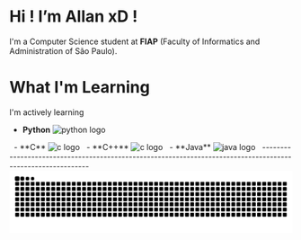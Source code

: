   # **Hi ! I’m Allan xD !**
  I'm a Computer Science student at **FIAP** (Faculty of Informatics and Administration of São Paulo).

   # What I'm Learning
  I'm actively learning 
  - **Python** <img src="https://cdn.jsdelivr.net/gh/devicons/devicon/icons/python/python-original.svg" height="40" alt="python logo"  />
  <img width="4" />
  - **C**   <img src="https://cdn.jsdelivr.net/gh/devicons/devicon/icons/c/c-original.svg" height="20" alt="c logo" />
  <img width="4"/>
  - **C++**    <img src="https://cdn.jsdelivr.net/gh/devicons/devicon/icons/c/c-original.svg" height="20" alt="c logo"  />
  <img width="4" />
  - **Java**   <img src="https://cdn.jsdelivr.net/gh/devicons/devicon/icons/java/java-original.svg" height="20" alt="java logo"  />
  <img width="4" />
------------------------------------------------------------------------------------------------------------
<img src="https://raw.githubusercontent.com/lanc07/lanc07/output/snake.svg" alt="Snake animation" />

###
